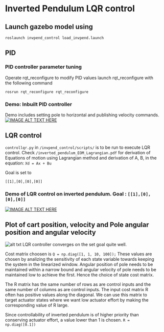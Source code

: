 # Inverted Pendulum LQR control

## Launch gazebo model using 
`roslaunch invpend_control load_invpend.launch`

## PID
### PID controller parameter tuning 
Operate rqt_reconfigure to modify PID values
launch rqt_reconfigure with the following command

`rosrun rqt_reconfigure rqt_reconfigure`

### Demo: Inbuilt PID controller
Demo includes setting pole to horizontal and publishing velocity commands.
[![IMAGE ALT TEXT HERE](https://img.youtube.com/vi/5TH1VlKVSfs/0.jpg)](https://youtu.be/VQCreAFs9Ag)

## LQR control
`controllqr.py` in `/invpend_control/scripts/` is to be run to execute LQR control.
Check `/inverted_pendulum_EOM_Lagrangian.pdf` for derivation of Equations of motion using Lagrangian method and derivation of A, B, in the equation:
`Xd = Ax + Bu` 

Goal is set to

`[[1],[0],[0],[0]]`

### Demo of LQR control on inverted pendulum. Goal : `[[1],[0],[0],[0]]`
[![IMAGE ALT TEXT HERE](https://img.youtube.com/vi/5TH1VlKVSfs/0.jpg)](https://youtu.be/KuO8ucu_CFo)


## Plot of cart position, velocity and Pole angular position and angular velocity
![alt txt](invpend_control/scripts/plot1.png "Plot 1")
LQR controller converges on the set goal quite well. 

Cost matrix choosen is 
`Q = np.diag([1, 1, 10, 100]);`
These values are chosen by analizing the sensitivity of each state variable towards keeping the system in the linearized window.
Angular position of pole needs to be maintained within a narrow bound and angular velocity of pole needs to be maintained low to achieve the first.
Hence the choice of state cost matrix. 

The R matrix has the same number of rows as are control inputs and the same number of columns as are control inputs.
The input cost matrix R often has positive values along the diagonal. We can use this matrix to target actuator states where we want low actuator effort by making the corresponding value of R large.

Since controllability of inverted pendulum is of higher priority than conserving actuator effort, a value lower than 1 is chosen.
`R = np.diag([0.1])`

